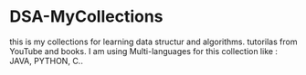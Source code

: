 # DSA-MyCollections
this is my collections for learning data structur and algorithms. tutorilas from YouTube and books.
I am using Multi-languages for this collection like : JAVA, PYTHON, C..
